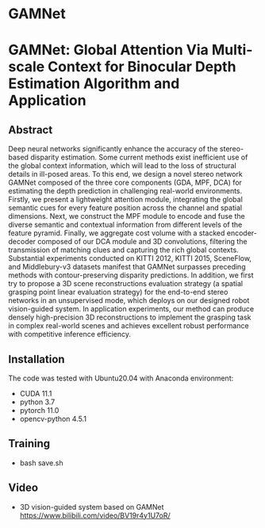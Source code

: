 # GAMNet
# GAMNet: Global Attention Via Multi-scale Context for Binocular Depth Estimation Algorithm and Application
## Abstract
Deep neural networks significantly enhance the accuracy of the stereo-based disparity estimation.
Some current methods exist inefficient use of the global context information, which will lead to the loss of structural details in ill-posed areas. To this end, we design a novel stereo network GAMNet composed of the three core components (GDA, MPF, DCA) for estimating the depth prediction in challenging real-world environments. Firstly, we present a lightweight attention module, integrating the global semantic cues for every feature position across the channel and spatial dimensions. Next, we construct the MPF module to encode and fuse the diverse semantic and contextual information from different levels of the feature pyramid. Finally, we aggregate cost volume with a stacked encoder-decoder composed of our DCA module and 3D convolutions, filtering the transmission of matching clues and capturing the rich global contexts. Substantial experiments conducted on KITTI 2012, KITTI 2015, SceneFlow, and Middlebury-v3 datasets manifest that GAMNet surpasses preceding methods with contour-preserving disparity predictions. 
In addition, we first try to propose a 3D scene reconstructions evaluation strategy (a spatial grasping point linear evaluation strategy) for the end-to-end stereo networks in an unsupervised mode, which deploys on our designed robot vision-guided system. In application experiments, our method can produce densely high-precision 3D reconstructions to implement the grasping task in complex real-world scenes and achieves excellent robust performance with competitive inference efficiency.
## Installation
The code was tested with Ubuntu20.04 with Anaconda environment:
* CUDA 11.1
* python 3.7
* pytorch 11.0
* opencv-python 4.5.1
## Training
* bash save.sh
## Video
* 3D vision-guided system based on GAMNet
https://www.bilibili.com/video/BV19r4y1U7oR/
